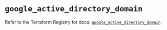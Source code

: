 # `google_active_directory_domain`

Refer to the Terraform Registry for docs: [`google_active_directory_domain`](https://registry.terraform.io/providers/hashicorp/google-beta/6.35.0/docs/resources/google_active_directory_domain).
